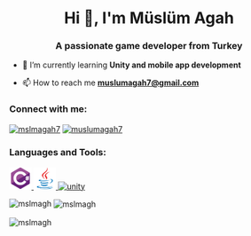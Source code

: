 <h1 align="center">Hi 👋, I'm Müslüm Agah</h1>
<h3 align="center">A passionate game developer from Turkey</h3>

- 🌱 I’m currently learning **Unity and mobile app development**

- 📫 How to reach me **muslumagah7@gmail.com**

<h3 align="left">Connect with me:</h3>
<p align="left">
<a href="https://linkedin.com/in/mslmagah7" target="blank"><img align="center" src="https://raw.githubusercontent.com/rahuldkjain/github-profile-readme-generator/master/src/images/icons/Social/linked-in-alt.svg" alt="mslmagah7" height="30" width="40" /></a>
<a href="https://www.hackerrank.com/muslumagah7" target="blank"><img align="center" src="https://raw.githubusercontent.com/rahuldkjain/github-profile-readme-generator/master/src/images/icons/Social/hackerrank.svg" alt="muslumagah7" height="30" width="40" /></a>
</p>

<h3 align="left">Languages and Tools:</h3>
<p align="left"> <a href="https://www.w3schools.com/cs/" target="_blank" rel="noreferrer"> <img src="https://raw.githubusercontent.com/devicons/devicon/master/icons/csharp/csharp-original.svg" alt="csharp" width="40" height="40"/> </a> <a href="https://www.java.com" target="_blank" rel="noreferrer"> <img src="https://raw.githubusercontent.com/devicons/devicon/master/icons/java/java-original.svg" alt="java" width="40" height="40"/> </a> <a href="https://unity.com/" target="_blank" rel="noreferrer"> <img src="https://www.vectorlogo.zone/logos/unity3d/unity3d-icon.svg" alt="unity" width="40" height="40"/> </a> </p>

<p><img align="left" src="https://github-readme-stats.vercel.app/api/top-langs?username=mslmagh&show_icons=true&locale=en&layout=compact" alt="mslmagh" /></p>

<p>&nbsp;<img align="center" src="https://github-readme-stats.vercel.app/api?username=mslmagh&show_icons=true&locale=en" alt="mslmagh" /></p>

<p><img align="center" src="https://github-readme-streak-stats.herokuapp.com/?user=mslmagh&" alt="mslmagh" /></p>
